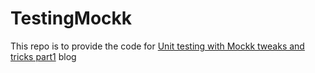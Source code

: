 # TestingMockk
This repo is to provide the code for [Unit testing with Mockk tweaks and tricks part1](https://dev.to/davidibrahim/unit-testing-with-mockk-tweaks-and-tricks-part1-2f6i) blog
